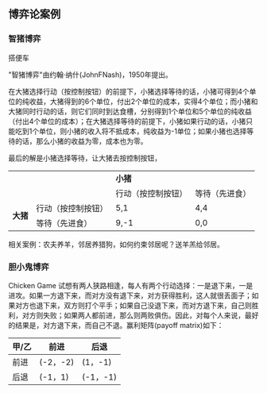 ## 博弈论案例
### 智猪博弈
搭便车

"智猪博弈"由约翰·纳什(JohnFNash)，1950年提出。  

在大猪选择行动（按控制按钮）的前提下，小猪选择等待的话，小猪可得到4个单位的纯收益，大猪得到的6个单位，付出2个单位的成本，实得4个单位；而小猪和大猪同时行动的话，则它们同时到达食槽，分别得到1个单位和5个单位的纯收益（付出4个单位的成本）；在大猪选择等待的前提下，小猪如果行动的话，小猪只能吃到1个单位，则小猪的收入将不抵成本，纯收益为-1单位；如果小猪也选择等待的话，那么小猪的收益为零，成本也为零。  

最后的解是小猪选择等待，让大猪去按控制按钮，

<table log-set-param="table_view" data-sort="sortDisabled"><tbody><tr><td align="left" valign="center"></td><td align="left" valign="center"></td><td align="left" valign="center" colspan="2" rowspan="1"><div class="para" label-module="para"><b>小猪</b></div>
</td></tr><tr><td align="left" valign="center"></td><td align="left" valign="center"></td><td align="left" valign="center"><div class="para" label-module="para">行动（按控制按钮）</div>
</td><td align="left" valign="center"><div class="para" label-module="para">等待（先进食）</div>
</td></tr><tr><td align="left" valign="center" colspan="1" rowspan="2"><div class="para" label-module="para"><b>大猪</b></div>
</td><td align="left" valign="middle"><div class="para" label-module="para">行动（按控制按钮）</div>
</td><td align="left" valign="center"><div class="para" label-module="para">5,1</div>
</td><td align="left" valign="center"><div class="para" label-module="para">4,4</div>
</td></tr><tr><td align="left" valign="center"><div class="para" label-module="para">等待（先进食）</div>
</td><td align="left" valign="center"><div class="para" label-module="para">9,-1</div>
</td><td align="left" valign="center"><div class="para" label-module="para">0,0</div>
</td></tr></tbody></table>


相关案例：农夫养羊，邻居养猎狗，如何约束邻居呢？送羊羔给邻居。

### 胆小鬼博弈
Chicken Game
试想有两人狭路相逢，每人有两个行动选择：一是退下来，一是进攻。如果一方退下来，而对方没有退下来，对方获得胜利，这人就很丢面子；如果对方也退下来，双方则打个平手；如果自己没退下来，而对方退下来，自己则胜利，对方则失败；如果两人都前进，那么则两败俱伤。因此，对每个人来说，最好的结果是，对方退下来，而自己不退。赢利矩阵(payoff matrix)如下： 　


|甲/乙|前进|后退|
|--|--|--|
|前进|(-2，-2)|(1，-1)|
|后退|(-1，1)|(-1，-1)|
